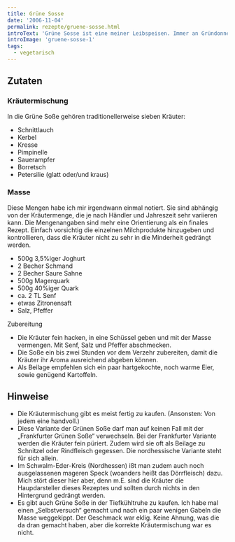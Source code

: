 ```yaml
---
title: Grüne Sosse
date: '2006-11-04'
permalink: rezepte/gruene-sosse.html
introText: 'Grüne Sosse ist eine meiner Leibspeisen. Immer an Gründonnerstag stelle ich sie frisch für Freunde her. Die Zubereitung unterscheidet sich grundlegend zwischen Nord- und Südhessen. Meine Version ist die nordhessische, schliesslich komme ich aus Kassel.'
introImage: 'gruene-sosse-1'
tags:
  - vegetarisch
---
```



## Zutaten
### Kräutermischung

In die Grüne Soße gehören traditionellerweise sieben Kräuter:

- Schnittlauch
- Kerbel
- Kresse
- Pimpinelle
- Sauerampfer
- Borretsch
- Petersilie (glatt oder/und kraus)

### Masse

Diese Mengen habe ich mir irgendwann einmal notiert. Sie sind abhängig von der Kräutermenge, die je nach Händler und Jahreszeit sehr variieren kann. Die Mengenangaben sind mehr eine Orientierung als ein finales Rezept. Einfach vorsichtig die einzelnen Milchprodukte hinzugeben und kontrollieren, dass die Kräuter nicht zu sehr in die Minderheit gedrängt werden.

- 500g 3,5%iger Joghurt
- 2 Becher Schmand
- 2 Becher Saure Sahne
- 500g Magerquark
- 500g 40%iger Quark
- ca. 2 TL Senf
- etwas Zitronensaft
- Salz, Pfeffer

Zubereitung

- Die Kräuter fein hacken, in eine Schüssel geben und mit der Masse vermengen. Mit Senf, Salz und Pfeffer abschmecken.
- Die Soße ein bis zwei Stunden vor dem Verzehr zubereiten, damit die Kräuter ihr Aroma ausreichend abgeben können.
- Als Beilage empfehlen sich ein paar hartgekochte, noch warme Eier, sowie genügend Kartoffeln.

## Hinweise

- Die Kräutermischung gibt es meist fertig zu kaufen. (Ansonsten: Von jedem eine handvoll.)
- Diese Variante der Grünen Soße darf man auf keinen Fall mit der „Frankfurter Grünen Soße“ verwechseln. Bei der Frankfurter Variante werden die Kräuter fein püriert. Zudem wird sie oft als Beilage zu Schnitzel oder Rindfleisch gegessen. Die nordhessische Variante steht für sich allein.
- Im Schwalm-Eder-Kreis (Nordhessen) ißt man zudem auch noch ausgelassenen mageren Speck (woanders heißt das Dörrfleisch) dazu. Mich stört dieser hier aber, denn m.E. sind die Kräuter die Haupdarsteller dieses Rezeptes und sollten durch nichts in den Hintergrund gedrängt werden.
- Es gibt auch Grüne Soße in der Tiefkühltruhe zu kaufen. Ich habe mal einen „Selbstversuch“ gemacht und nach ein paar wenigen Gabeln die Masse weggekippt. Der Geschmack war eklig. Keine Ahnung, was die da dran gemacht haben, aber die korrekte Kräutermischung war es nicht.



